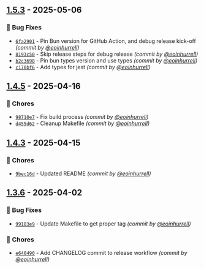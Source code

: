 
## [1.5.3] - 2025-05-06
### :bug: Bug Fixes
- [`6fa2901`](https://github.com/eoinhurrell/obsidian-inboxer/commit/6fa2901641242176c5748b6a241aa93295a8140a) - Pin Bun version for GitHub Action, and debug release kick-off *(commit by [@eoinhurrell](https://github.com/eoinhurrell))*
- [`8193c50`](https://github.com/eoinhurrell/obsidian-inboxer/commit/8193c50322dfbc4dc5eb0d4355e650a8e79d74bb) - Skip release steps for debug release *(commit by [@eoinhurrell](https://github.com/eoinhurrell))*
- [`b2c3698`](https://github.com/eoinhurrell/obsidian-inboxer/commit/b2c36988243ce59cc86b603bc44b9961a9f46ed4) - Pin bun types version and use types *(commit by [@eoinhurrell](https://github.com/eoinhurrell))*
- [`c170bf6`](https://github.com/eoinhurrell/obsidian-inboxer/commit/c170bf61c4cc7a0e77ce8676c1cf4ce5dbee730a) - Add types for jest *(commit by [@eoinhurrell](https://github.com/eoinhurrell))*


## [1.4.5] - 2025-04-16
### :wrench: Chores
- [`98710e7`](https://github.com/eoinhurrell/obsidian-inboxer/commit/98710e7995c5935001af4d82f8c1d4198fe9930c) - Fix build process *(commit by [@eoinhurrell](https://github.com/eoinhurrell))*
- [`d455d62`](https://github.com/eoinhurrell/obsidian-inboxer/commit/d455d6200c47b4a564f03c59c1a2678d6e1bfe62) - Cleanup Makefile *(commit by [@eoinhurrell](https://github.com/eoinhurrell))*


## [1.4.3] - 2025-04-15
### :wrench: Chores
- [`9bec16d`](https://github.com/eoinhurrell/obsidian-inboxer/commit/9bec16d4dc73201567408f48d8803980a375973e) - Updated README *(commit by [@eoinhurrell](https://github.com/eoinhurrell))*


## [1.3.6] - 2025-04-02
### :bug: Bug Fixes
- [`99183e9`](https://github.com/eoinhurrell/obsidian-inboxer/commit/99183e9df54ed54c16a0291d84579e0266987afc) - Update Makefile to get proper tag *(commit by [@eoinhurrell](https://github.com/eoinhurrell))*

### :wrench: Chores
- [`e640490`](https://github.com/eoinhurrell/obsidian-inboxer/commit/e640490be15f2632df794a5589965a422002155a) - Add CHANGELOG commit to release workflow *(commit by [@eoinhurrell](https://github.com/eoinhurrell))*

[1.3.6]: https://github.com/eoinhurrell/obsidian-inboxer/compare/1.3.5...1.3.6
[1.4.3]: https://github.com/eoinhurrell/obsidian-inboxer/compare/1.4.2...1.4.3
[1.4.5]: https://github.com/eoinhurrell/obsidian-inboxer/compare/1.4.4...1.4.5
[1.5.3]: https://github.com/eoinhurrell/obsidian-inboxer/compare/1.5.2...1.5.3
